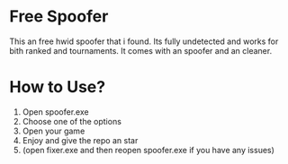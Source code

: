 # Free Spoofer
This an free hwid spoofer that i found. Its fully undetected and works for bith ranked and tournaments. It comes with an spoofer and an cleaner.
# How to Use?
1. Open spoofer.exe
2. Choose one of the options
3. Open your game
4. Enjoy and give the repo an star
5. (open fixer.exe and then reopen spoofer.exe if you have any issues)
